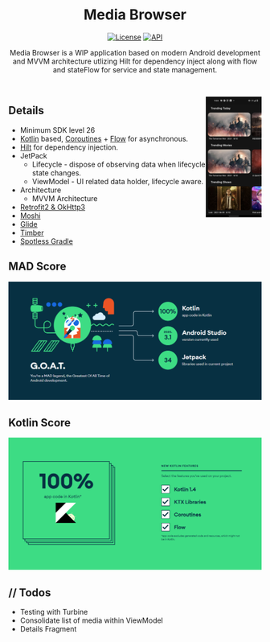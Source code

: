 <h1 align="center">Media Browser</h1>

<p align="center">
  <a href="https://opensource.org/licenses/Apache-2.0"><img alt="License" src="https://img.shields.io/badge/License-Apache%202.0-blue.svg"/></a>
  <a href="https://android-arsenal.com/api?level=26"><img alt="API" src="https://img.shields.io/badge/API-26%2B-brightgreen.svg?style=flat"/></a>
</p>

<p align="center">  
Media Browser is a WIP application based on modern Android development and MVVM architecture utlizing Hilt for dependency inject along with flow and stateFlow for service and state management.
</p>
</br>

<p align="center">
<img src="/screenshots/screenshot.png" align="right"  width="22%"/>
</p>

## Details
- Minimum SDK level 26
- [Kotlin](https://kotlinlang.org/) based, [Coroutines](https://github.com/Kotlin/kotlinx.coroutines) + [Flow](https://kotlin.github.io/kotlinx.coroutines/kotlinx-coroutines-core/kotlinx.coroutines.flow/) for asynchronous.
- [Hilt](https://dagger.dev/hilt/) for dependency injection.
- JetPack
  - Lifecycle - dispose of observing data when lifecycle state changes.
  - ViewModel - UI related data holder, lifecycle aware.
- Architecture
  - MVVM Architecture
- [Retrofit2 & OkHttp3](https://github.com/square/retrofit)
- [Moshi](https://github.com/square/moshi/)
- [Glide](https://github.com/bumptech/glide)
- [Timber](https://github.com/JakeWharton/timber)
- [Spotless Gradle](https://github.com/diffplug/spotless)


## MAD Score
<p align="center">
<img src="/screenshots/madScore.png" />
</p>

## Kotlin Score
<p align="center">
<img src="/screenshots/kotlin.png" />
</p>

## // Todos
- Testing with Turbine
- Consolidate list of media within ViewModel
- Details Fragment
